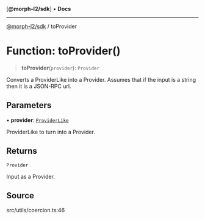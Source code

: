 [**@morph-l2/sdk**] • **Docs**

***

[@morph-l2/sdk](../1-globals.md) / toProvider

# Function: toProvider()

> **toProvider**(`provider`): `Provider`

Converts a ProviderLike into a Provider. Assumes that if the input is a string then it is a
JSON-RPC url.

## Parameters

• **provider**: [`ProviderLike`](../type-aliases/ProviderLike.md)

ProviderLike to turn into a Provider.

## Returns

`Provider`

Input as a Provider.

## Source

src/utils/coercion.ts:46
